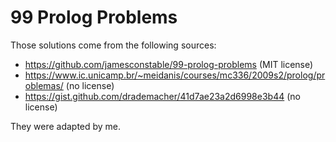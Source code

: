 # 99 Prolog Problems

Those solutions come from the following sources:
* https://github.com/jamesconstable/99-prolog-problems (MIT license)
* https://www.ic.unicamp.br/~meidanis/courses/mc336/2009s2/prolog/problemas/ (no license)
* https://gist.github.com/drademacher/41d7ae23a2d6998e3b44 (no license)

They were adapted by me.
